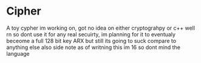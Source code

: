 # Cipher
A toy cypher im working on, got no idea on either cryptograhpy or c++ well rn so dont use it for any real secuirty, im planning for it to eventualy beceome a full 128 bit key ARX but still its going to suck compare to anything else
also side note as of writning this im 16 so dont mind the language
